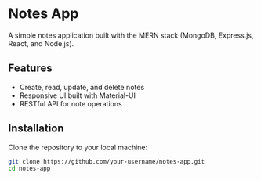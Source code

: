 # Notes App

A simple notes application built with the MERN stack (MongoDB, Express.js, React, and Node.js).

## Features

- Create, read, update, and delete notes
- Responsive UI built with Material-UI
- RESTful API for note operations

## Installation

Clone the repository to your local machine:

```sh
git clone https://github.com/your-username/notes-app.git
cd notes-app
